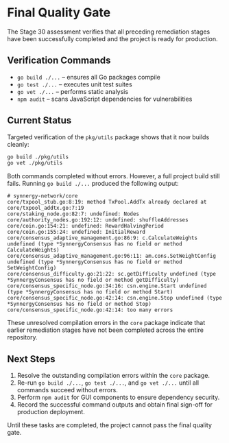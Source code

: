 # Final Quality Gate

The Stage 30 assessment verifies that all preceding remediation stages
have been successfully completed and the project is ready for production.

## Verification Commands

- `go build ./...` – ensures all Go packages compile
- `go test ./...` – executes unit test suites
- `go vet ./...` – performs static analysis
- `npm audit` – scans JavaScript dependencies for vulnerabilities

## Current Status

Targeted verification of the `pkg/utils` package shows that it now
builds cleanly:

```bash
go build ./pkg/utils
go vet ./pkg/utils
```

Both commands completed without errors. However, a full project build
still fails. Running `go build ./...` produced the following output:

<!-- markdownlint-disable MD013 -->
```text
# synnergy-network/core
core/txpool_stub.go:8:19: method TxPool.AddTx already declared at core/txpool_addtx.go:7:19
core/staking_node.go:82:7: undefined: Nodes
core/authority_nodes.go:192:12: undefined: shuffleAddresses
core/coin.go:154:21: undefined: RewardHalvingPeriod
core/coin.go:155:24: undefined: InitialReward
core/consensus_adaptive_management.go:86:9: c.CalculateWeights undefined (type *SynnergyConsensus has no field or method CalculateWeights)
core/consensus_adaptive_management.go:96:11: am.cons.SetWeightConfig undefined (type *SynnergyConsensus has no field or method SetWeightConfig)
core/consensus_difficulty.go:21:22: sc.getDifficulty undefined (type *SynnergyConsensus has no field or method getDifficulty)
core/consensus_specific_node.go:34:16: csn.engine.Start undefined (type *SynnergyConsensus has no field or method Start)
core/consensus_specific_node.go:42:14: csn.engine.Stop undefined (type *SynnergyConsensus has no field or method Stop)
core/consensus_specific_node.go:42:14: too many errors
```
<!-- markdownlint-enable MD013 -->

These unresolved compilation errors in the `core` package indicate that
earlier remediation stages have not been completed across the entire
repository.

## Next Steps

1. Resolve the outstanding compilation errors within the `core` package.
2. Re-run `go build ./...`, `go test ./...`, and `go vet ./...` until all
   commands succeed without errors.
3. Perform `npm audit` for GUI components to ensure dependency security.
4. Record the successful command outputs and obtain final sign-off for
   production deployment.

Until these tasks are completed, the project cannot pass the final
quality gate.
